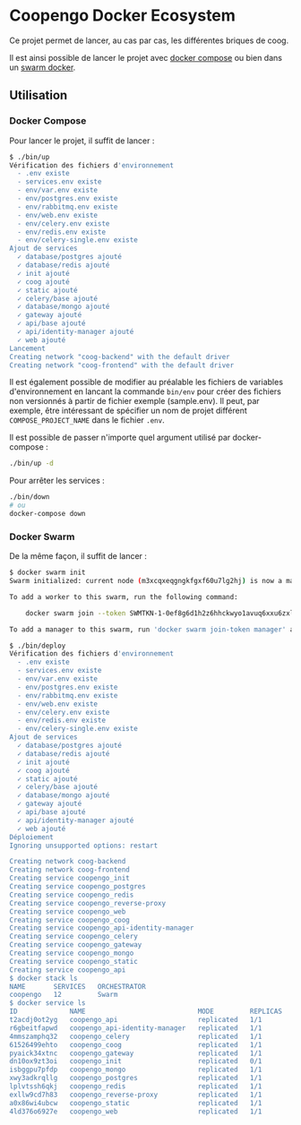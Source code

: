 Coopengo Docker Ecosystem
=========================

Ce projet permet de lancer, au cas par cas, les différentes briques de coog.

Il est ainsi possible de lancer le projet avec [docker compose](https://docs.docker.com/compose/) ou bien dans un [swarm docker](https://docs.docker.com/engine/swarm/).

Utilisation
-----------

### Docker Compose

Pour lancer le projet, il suffit de lancer :
```bash
$ ./bin/up
Vérification des fichiers d'environnement
  - .env existe
  - services.env existe
  - env/var.env existe
  - env/postgres.env existe
  - env/rabbitmq.env existe
  - env/web.env existe
  - env/celery.env existe
  - env/redis.env existe
  - env/celery-single.env existe
Ajout de services
  ✓ database/postgres ajouté
  ✓ database/redis ajouté
  ✓ init ajouté
  ✓ coog ajouté
  ✓ static ajouté
  ✓ celery/base ajouté
  ✓ database/mongo ajouté
  ✓ gateway ajouté
  ✓ api/base ajouté
  ✓ api/identity-manager ajouté
  ✓ web ajouté
Lancement
Creating network "coog-backend" with the default driver
Creating network "coog-frontend" with the default driver
```
Il est également possible de modifier au préalable les fichiers de variables d'environnement en lancant la commande ```bin/env``` pour créer des fichiers non versionnés à partir de fichier exemple (sample.env). Il peut, par exemple, être intéressant de spécifier un nom de projet différent ```COMPOSE_PROJECT_NAME``` dans le fichier ```.env```.

Il est possible de passer n'importe quel argument utilisé par docker-compose :
```bash
./bin/up -d
```

Pour arrêter les services :
```bash
./bin/down
# ou
docker-compose down
```

### Docker Swarm

De la même façon, il suffit de lancer :
```bash
$ docker swarm init
Swarm initialized: current node (m3xcqxeqgngkfgxf60u7lg2hj) is now a manager.

To add a worker to this swarm, run the following command:

    docker swarm join --token SWMTKN-1-0ef8g6d1h2z6hhckwyo1avuq6xxu6zxl9fq3blk7mtooi7lcxh-bftjlalwhi5gu8yhhf6cdtbi8 192.168.43.213:2377

To add a manager to this swarm, run 'docker swarm join-token manager' and follow the instructions.

$ ./bin/deploy
Vérification des fichiers d'environnement
  - .env existe
  - services.env existe
  - env/var.env existe
  - env/postgres.env existe
  - env/rabbitmq.env existe
  - env/web.env existe
  - env/celery.env existe
  - env/redis.env existe
  - env/celery-single.env existe
Ajout de services
  ✓ database/postgres ajouté
  ✓ database/redis ajouté
  ✓ init ajouté
  ✓ coog ajouté
  ✓ static ajouté
  ✓ celery/base ajouté
  ✓ database/mongo ajouté
  ✓ gateway ajouté
  ✓ api/base ajouté
  ✓ api/identity-manager ajouté
  ✓ web ajouté
Déploiement
Ignoring unsupported options: restart

Creating network coog-backend
Creating network coog-frontend
Creating service coopengo_init
Creating service coopengo_postgres
Creating service coopengo_redis
Creating service coopengo_reverse-proxy
Creating service coopengo_web
Creating service coopengo_coog
Creating service coopengo_api-identity-manager
Creating service coopengo_celery
Creating service coopengo_gateway
Creating service coopengo_mongo
Creating service coopengo_static
Creating service coopengo_api
$ docker stack ls
NAME       SERVICES   ORCHESTRATOR
coopengo   12         Swarm
$ docker service ls
ID             NAME                            MODE         REPLICAS   IMAGE                                             PORTS
t2acdj0ot2yg   coopengo_api                    replicated   1/1        coopengohub/api:coog-2.12.0.23                    
r6gbeitfapwd   coopengo_api-identity-manager   replicated   1/1        coopengohub/api-identity-manager:coog-2.12.0.23   
4mmszamphq32   coopengo_celery                 replicated   1/1        coopengohub/coog:coog-2.12.0                      
61526499ehto   coopengo_coog                   replicated   1/1        coopengohub/coog:coog-2.12.0                      
pyaick34xtnc   coopengo_gateway                replicated   1/1        coopengohub/gateway:coog-2.12.0.23                
dn10ox9zt3oi   coopengo_init                   replicated   0/1        coopengohub/coog:coog-2.12.0                      
isbggpu7pfdp   coopengo_mongo                  replicated   1/1        mongo:latest                                      
xwy3adkrqllg   coopengo_postgres               replicated   1/1        postgres:12-alpine                                
lplvtssh6qkj   coopengo_redis                  replicated   1/1        redis:5.0.7-alpine                                
exllw9cd7h83   coopengo_reverse-proxy          replicated   1/1        traefik:2.3.4                                     *:80->80/tcp, *:443->443/tcp, *:8080->8080/tcp
a0x86wi4ubcw   coopengo_static                 replicated   1/1        coopengohub/static:coog-2.12.0                    
4ld376o6927e   coopengo_web                    replicated   1/1        coopengohub/web:coog-2.12.0  
````


<!-- Environnements
--------------

Il est possible de lancer plusieurs instances des services de coog.

Dans le fichier ```.env```, il suffit de personnaliser :

* ```COMPOSE_PROJECT_NAME```
* ```NETWORK_BACKEND_NAME```
* ```NETWORK_BACKEND_SUBNET```
* ```NETWORK_FRONTEND_NAME```
* ```NETWORK_BACKEND_SUBNET```
* ```TRAEFIK_HTTP_PORT```
* ```TRAEFIK_HTTPS_PORT```
* ```TRAEFIK_MANAGMENT_PORT``` -->
